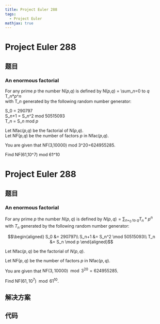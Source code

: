 ```yaml
---
title: Project Euler 288
tags:
  - Project Euler
mathjax: true
---
```

<escape><!-- more --></escape>
    
# Project Euler 288
## 题目
### An enormous factorial



For any prime <var>p</var> the number N(<var>p</var>,<var>q</var>) is defined by
N(<var>p</var>,<var>q</var>) = \sum_<var>n</var>=0 to <var>q</var> T_<var>n</var>*<var>p</var>^<var>n</var><br /> with T_<var>n</var> generated by the following random number generator:

S_0 = 290797<br />
S_<var>n</var>+1 = S_<var>n</var>^2 mod 50515093<br />
T_<var>n</var> = S_<var>n</var> mod <var>p</var>


Let Nfac(<var>p</var>,<var>q</var>) be the factorial of N(<var>p</var>,<var>q</var>).<br />
Let NF(<var>p</var>,<var>q</var>) be the number of factors <var>p</var> in Nfac(<var>p</var>,<var>q</var>).


You are given that NF(3,10000) mod 3^20=624955285.


Find NF(61,10^7) mod 61^10

    




# Project Euler 288
## 题目
### An enormous factorial

For any prime $p$ the number $N(p,q)$ is defined by $N(p,q) = \sum_{n=_0\text{ to }q} T_n*p^n$ with $T_n$ generated by the following random number generator:

$$\begin{aligned}
S_0 &= 290797\\
S_n+1 &= S_n^2 \mod 50515093\\
T_n &= S_n \mod p
\end{aligned}$$

Let $\text{Nfac}(p,q)$ be the factorial of $N(p,q)$.

Let $\text{NF}(p,q)$ be the number of factors $p$ in $\text{Nfac}(p,q)$.

You are given that $\text{NF}(3,10000) \mod 3^{20}=624955285$.

Find $\text{NF}(61,10^7) \mod 61^{10}$.


## 解决方案


## 代码


